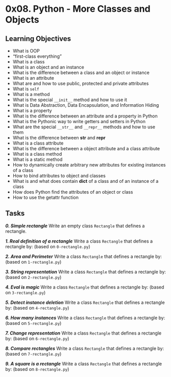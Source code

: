 # 0x08. Python - More Classes and Objects

## Learning Objectives

- What is OOP
- “first-class everything”
- What is a class
- What is an object and an instance
- What is the difference between a class and an object or instance
- What is an attribute
- What are and how to use public, protected and private attributes
- What is `self`
- What is a method
- What is the special `__init__` method and how to use it
- What is Data Abstraction, Data Encapsulation, and Information Hiding
- What is a property
- What is the difference between an attribute and a property in Python
- What is the Pythonic way to write getters and setters in Python
- What are the special `__str__` and `__repr__` methods and how to use them
- What is the difference between __str__ and __repr__
- What is a class attribute
- What is the difference between a object attribute and a class attribute
- What is a class method
- What is a static method
- How to dynamically create arbitrary new attributes for existing instances of a class
- How to bind attributes to object and classes
- What is and what does contain __dict__ of a class and of an instance of a class
- How does Python find the attributes of an object or class
- How to use the getattr function

## Tasks

_**0. Simple rectangle**_
Write an empty class `Rectangle` that defines a rectangle.

_**1. Real definition of a rectangle**_
Write a class `Rectangle` that defines a rectangle by: (based on `0-rectangle.py`)  

_**2. Area and Perimeter**_
Write a class `Rectangle` that defines a rectangle by: (based on `1-rectangle.py`)  

_**3. String representation**_
Write a class `Rectangle` that defines a rectangle by: (based on `2-rectangle.py`)  

_**4. Eval is magic**_
Write a class `Rectangle` that defines a rectangle by: (based on `3-rectangle.py`)  

_**5. Detect instance deletion**_
Write a class `Rectangle` that defines a rectangle by: (based on `4-rectangle.py`)  

_**6. How many instances**_
Write a class `Rectangle` that defines a rectangle by: (based on `5-rectangle.py`)  

_**7. Change representation**_
Write a class `Rectangle` that defines a rectangle by: (based on `6-rectangle.py`)  

_**8. Compare rectangles**_
Write a class `Rectangle` that defines a rectangle by: (based on `7-rectangle.py`)  

_**9. A square is a rectangle**_
Write a class `Rectangle` that defines a rectangle by: (based on `8-rectangle.py`)  
